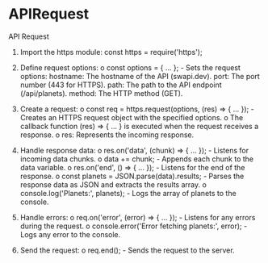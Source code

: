 # APIRequest

API Request
1.	Import the https module: const https = require('https');

2.	Define request options:
    o	const options = { ... }; - Sets the request options:
            hostname: The hostname of the API (swapi.dev).
            port: The port number (443 for HTTPS).
            path: The path to the API endpoint (/api/planets).
            method: The HTTP method (GET).

3.	Create a request:
    o	const req = https.request(options, (res) => { ... }); - Creates an HTTPS request object with the specified options.
    o	The callback function (res) => { ... } is executed when the request receives a response.
    o	res: Represents the incoming response.

4.	Handle response data:
    o	res.on('data', (chunk) => { ... }); - Listens for incoming data chunks.
    o	data += chunk; - Appends each chunk to the data variable.
    o	res.on('end', () => { ... }); - Listens for the end of the response.
    o	const planets = JSON.parse(data).results; - Parses the response data as JSON and extracts the results array.
    o	console.log('Planets:', planets); - Logs the array of planets to the console.

5.	Handle errors:
    o	req.on('error', (error) => { ... }); - Listens for any errors during the request.
    o	console.error('Error fetching planets:', error); - Logs any error to the console.

6.	Send the request:
    o	req.end(); - Sends the request to the server.
